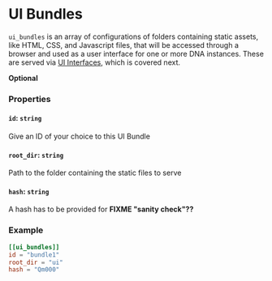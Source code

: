 # UI Bundles

`ui_bundles` is an array of configurations of folders containing static assets, like HTML, CSS, and Javascript files, that will be accessed through a browser and used as a user interface for one or more DNA instances. These are served via [UI Interfaces](./conductor_ui_interfaces.md), which is covered next.

**Optional**

### Properties

#### `id`: `string`
Give an ID of your choice to this UI Bundle

#### `root_dir`: `string`
Path to the folder containing the static files to serve

#### `hash`: `string`
A hash has to be provided for __FIXME "sanity check"??__

### Example
```toml
[[ui_bundles]]
id = "bundle1"
root_dir = "ui"
hash = "Qm000"
```
